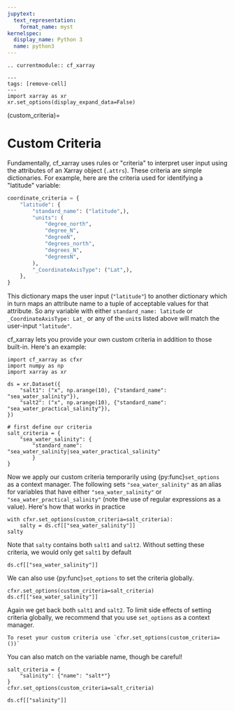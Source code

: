 ```yaml
---
jupytext:
  text_representation:
    format_name: myst
kernelspec:
  display_name: Python 3
  name: python3
---
```


```{eval-rst}
.. currentmodule:: cf_xarray
```

```{code-cell}
---
tags: [remove-cell]
---
import xarray as xr
xr.set_options(display_expand_data=False)
```

(custom_criteria)=

# Custom Criteria

Fundamentally, cf_xarray uses rules or "criteria" to interpret user input using the
attributes of an Xarray object (`.attrs`). These criteria are simple dictionaries. For example, here are the criteria used for identifying a "latitude" variable:

```python
coordinate_criteria = {
    "latitude": {
        "standard_name": ("latitude",),
        "units": (
            "degree_north",
            "degree_N",
            "degreeN",
            "degrees_north",
            "degrees_N",
            "degreesN",
        ),
        "_CoordinateAxisType": ("Lat",),
    },
}
```

This dictionary maps the user input (`"latitude"`) to another dictionary which in turn maps an attribute name to a tuple of acceptable values for that attribute. So any variable with either `standard_name: latitude` or `_CoordinateAxisType: Lat_` or any of the `unit`s listed above will match the user-input `"latitude"`.

cf_xarray lets you provide your own custom criteria in addition to those built-in. Here's an example:

```{code-cell}
import cf_xarray as cfxr
import numpy as np
import xarray as xr

ds = xr.Dataset({
    "salt1": ("x", np.arange(10), {"standard_name": "sea_water_salinity"}),
    "salt2": ("x", np.arange(10), {"standard_name": "sea_water_practical_salinity"}),
})

# first define our criteria
salt_criteria = {
    "sea_water_salinity": {
        "standard_name": "sea_water_salinity|sea_water_practical_salinity"
        }
}
```

Now we apply our custom criteria temporarily using {py:func}`set_options` as a context manager. The following sets `"sea_water_salinity"` as an alias for variables that have either `"sea_water_salinity"` or `"sea_water_practical_salinity"` (note the use of regular expressions as a value). Here's how that works in practice

```{code-cell}
with cfxr.set_options(custom_criteria=salt_criteria):
    salty = ds.cf[["sea_water_salinity"]]
salty
```

Note that `salty` contains both `salt1` and `salt2`. Without setting these criteria, we  would only get `salt1` by default

```{code-cell}
ds.cf[["sea_water_salinity"]]
```

We can also use {py:func}`set_options` to set the criteria globally.

```{code-cell}
cfxr.set_options(custom_criteria=salt_criteria)
ds.cf[["sea_water_salinity"]]
```

Again we get back both `salt1` and `salt2`. To limit side effects of setting criteria globally, we recommend that you use `set_options` as a context manager.

```{tip}
To reset your custom criteria use `cfxr.set_options(custom_criteria=())`
```

You can also match on the variable name, though be careful!

```{code-cell}
salt_criteria = {
    "salinity": {"name": "salt*"}
}
cfxr.set_options(custom_criteria=salt_criteria)

ds.cf[["salinity"]]
```

